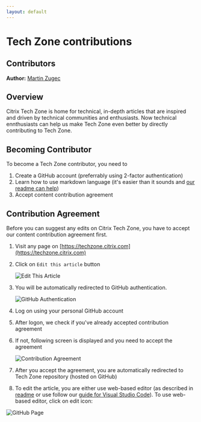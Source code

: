 ```yaml
---
layout: default
---
```

# Tech Zone contributions

## Contributors

**Author:** [Martin Zugec](https://twitter.com/martinzugec)

## Overview

Citrix Tech Zone is home for technical, in-depth articles that are inspired and driven by technical communities and enthusiasts. Now technical ennthusiasts can help us make Tech Zone even better by directly contributing to Tech Zone.

## Becoming Contributor

To become a Tech Zone contributor, you need to

1. Create a GitHub account (preferrably using 2-factor authentication)
1. Learn how to use markdown language (it's easier than it sounds and [our readme can help](https://github.com/citrix/en-us-tech-zone/blob/master/README.md))
1. Accept content contribution agreement

## Contribution Agreement

Before you can suggest any edits on Citrix Tech Zone, you have to accept our content contribution agreement first.

1. Visit any page on [https://techzone.citrix.com](https://techzone.citrix.com)
1. Click on `Edit this article` button

    ![Edit This Article](/media/crowdsourcing_techzone.png)

1. You will be automatically redirected to GitHub authentication.

    ![GitHub Authentication](/media/crowdsourcing_github-authentication.png)

1. Log on using your personal GitHub account
1. After logon, we check if you've already accepted contribution agreement
1. If not, following screen is displayed and you need to accept the agreement

    ![Contribution Agreement](/media/crowdsourcing_agreement.png)

1. After you accept the agreement, you are automatically redirected to Tech Zone repository (hosted on GitHub)
1. To edit the article, you are either use web-based editor (as described in [readme](https://github.com/citrix/en-us-tech-zone/blob/master/README.md#3---create-content) or use follow our [guide for Visual Studio Code](https://citrix.github.io/tech-marketing/projects/tech-zone/visual-studio-code-guide.html)). To use web-based editor, click on edit icon:

![GitHub Page](/media/crowdsourcing_edit.png)
